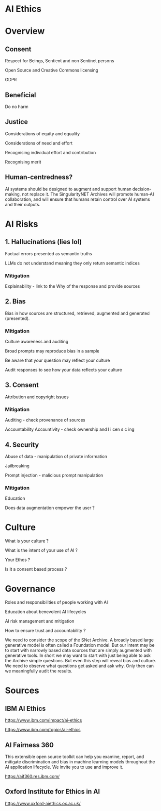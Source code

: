 # AI Ethics



# Overview

## Consent



Respect for Beings, Sentient and non  Sentinet persons

Open Source and Creative Commons licensing

GDPR



## Beneficial

Do no harm





## Justice



Considerations of equity and equality

Considerations of need and effort

Recognising individual effort and contribution

Recognising merit



## Human-centredness?

AI systems should be designed to augment and support human decision-making, not replace it. The SingularityNET Archives will promote human-AI collaboration,  and will ensure that humans retain control over AI systems and their outputs.





# AI Risks



## 1. Hallucinations (lies   lol)

Factual errors presented as semantic truths



LLMs do not understand meaning they only return semantic indices



### Mitigation



Explainability - link to the Why of the response and provide sources

## 2. Bias



Bias in how sources are structured, retrieved, augmented and generated (presented).



### Mitigation



Culture awareness and auditing



Broad prompts may reproduce bias in a sample

Be aware that your question may reflect your culture

Audit responses to see how your data reflects your culture



## 3. Consent

Attribution and copyright issues



### Mitigation



Auditing - check provenance of sources

Accountability Accountivity - check ownership and l i cen s c ing



## 4. Security



Abuse of data - manipulation of private information



Jailbreaking

Prompt injection - malicious prompt manipulation



### Mitigation



Education



Does data augmentation empower the user ?







# Culture



What is your culture ?



What is the intent of your use of AI ?



Your Ethos ?



Is it a consent based process ?



# Governance



Roles and responsibilities of people working with AI

Education about benevolent AI lifecycles

AI risk management and mitigation

How to ensure trust and accountability  ?



We need to consider the scope of the SNet Archive. A broadly based large generative model is often called a Foundation model. But our intent may be to start with narrowly based data sources that are simply augmented with generative tools. In short we may want to start with just being able to ask the Archive simple questions. But even this step will reveal bias and culture. We need to observe what questions get asked and ask why. Only then can we meaningfully audit the results.







# Sources



## IBM AI Ethics





https://www.ibm.com/impact/ai-ethics

https://www.ibm.com/topics/ai-ethics



## AI Fairness 360

This extensible open source toolkit can help you examine, report, and mitigate discrimination and bias in machine learning models throughout the AI application lifecycle. We invite you to use and improve it.

https://aif360.res.ibm.com/

## Oxford Institute for Ethics in AI

https://www.oxford-aiethics.ox.ac.uk/



